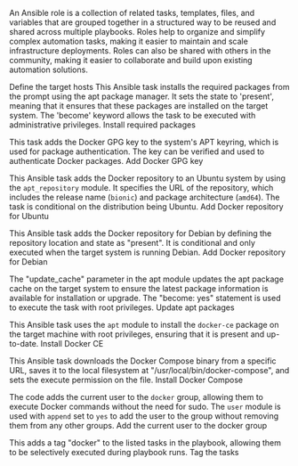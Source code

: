 An Ansible role is a collection of related tasks, templates, files, and variables that are grouped together in a structured way to be reused and shared across multiple playbooks. 
Roles help to organize and simplify complex automation tasks, making it easier to maintain and scale infrastructure deployments. Roles can also be shared with others in the community, making it easier to collaborate and build upon existing automation solutions.

Define the target hosts
This Ansible task installs the required packages from the prompt using the apt package manager.
It sets the state to 'present', meaning that it ensures that these packages are installed on the target system.
The 'become' keyword allows the task to be executed with administrative privileges. 
Install required packages

This task adds the Docker GPG key to the system's APT keyring, which is used for package authentication.
The key can be verified and used to authenticate Docker packages.
Add Docker GPG key

This Ansible task adds the Docker repository to an Ubuntu system by using the `apt_repository` module.
It specifies the URL of the repository, which includes the release name (`bionic`) and package architecture (`amd64`).
The task is conditional on the distribution being Ubuntu.
Add Docker repository for Ubuntu

This Ansible task adds the Docker repository for Debian by defining the repository location and state as "present". 
It is conditional and only executed when the target system is running Debian.
Add Docker repository for Debian

The "update_cache" parameter in the apt module updates the apt package cache 
on the target system to ensure the latest package information is available for installation or upgrade. 
The "become: yes" statement is used to execute the task with root privileges.
Update apt packages

This Ansible task uses the `apt` module to install the `docker-ce` package on the target machine with root privileges, ensuring that it is present and up-to-date.
Install Docker CE

This Ansible task downloads the Docker Compose binary from a specific URL, saves it to the local filesystem at "/usr/local/bin/docker-compose", and sets the execute permission on the file.
Install Docker Compose

The code adds the current user to the `docker` group, allowing them to execute Docker commands without the need for sudo. 
The `user` module is used with `append` set to `yes` to add the user to the group without removing them from any other groups.
Add the current user to the docker group

This adds a tag "docker" to the listed tasks in the playbook, allowing them to be selectively executed during playbook runs.
Tag the tasks
